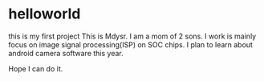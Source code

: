# helloworld
this is my first project
This is Mdysr.
I am a mom of 2 sons. I work is mainly focus on image signal processing(ISP) on SOC chips.
I plan to learn about android camera software this year.

Hope I can do it.
